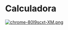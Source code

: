 # Calculadora
[![chrome-80l9scxt-XM.png](https://i.postimg.cc/RhQk0NYr/chrome-80l9scxt-XM.png)](https://postimg.cc/jn2ggdKv)
